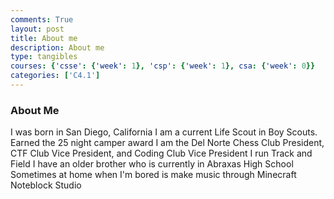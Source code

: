 ```yaml
---
comments: True
layout: post
title: About me
description: About me
type: tangibles
courses: {'csse': {'week': 1}, 'csp': {'week': 1}, csa: {'week': 0}}
categories: ['C4.1']
---
```


### About Me
I was born in San Diego, California
I am a current Life Scout in Boy Scouts. Earned the 25 night camper award
I am the Del Norte Chess Club President, CTF Club Vice President, and Coding Club Vice President
I run Track and Field
I have an older brother who is currently in Abraxas High School
Sometimes at home when I'm bored is make music through Minecraft Noteblock Studio